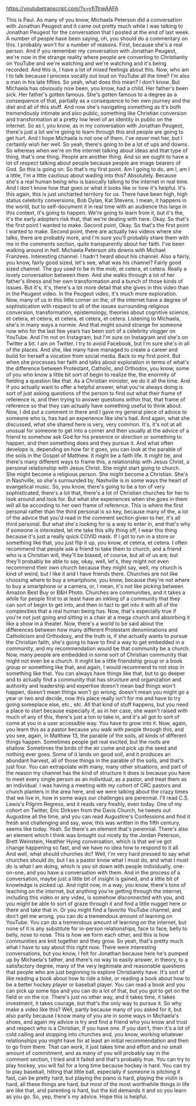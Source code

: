 https://youtubetranscript.com/?v=yfiTtneAAFA

 This is Paul. As many of you know, Michaela Peterson did a conversation with Jonathan Peugeot and it came out pretty much while I was talking to Jonathan Peugeot for the conversation that I posted at the end of last week. A number of people have been saying, oh, you should do a commentary on this. I probably won't for a number of reasons. First, because she's a real person. And if you remember my conversation with Jonathan Peugeot, we're now in the strange reality where people are converting to Christianity on YouTube and we're watching and we're watching and it's being recorded. And this is, I have a lot of mixed feelings about this. Now, who am I to talk because I process vocally out loud on YouTube all the time? I'm also a man in his late fifties. So yeah, what does this mean? I don't know. But Michaela has obviously now been, you know, had a child. Her father's been sick. Her father's gotten famous. She's gotten famous to a degree as a consequence of that, partially as a consequence to her own journey and the diet and all of this stuff. And now she's navigating something as it's both tremendously intimate and also public, something like Christian conversion and transformation at a pretty low level of an identity in public on the internet. So as I, you know, as in my conversation with Jonathan Peugeot, there's just a lot we're going to learn through this and people are going to get hurt. And I hope Michaela is not one of them. I've never met her, but I certainly wish her well. So yeah, there's going to be a lot of ups and downs. So whereas when we're on the internet talking about ideas and that type of thing, that's one thing. People are another thing. And so we ought to have a lot of respect talking about people because people are image bearers of God. So this is going on. So that's my first point. Am I going to do, am I, am I a little, I'm a little cautious about wading into this? Absolutely. Because she's a real human being who is basically talking to the internet in real time. And I don't know how that goes or what it looks like or how it's helpful. It's this again, this is just uncharted territory for us. There have been high, high status celebrity conversions, Bob Dylan, Kat Stevens. I mean, it happens in the world, but to self-document it in real time with an audience this large in this context, it's going to happen. We're going to learn from it, but it's the, it's the early adopters risk that, that we're dealing with here. Okay. So that's the first point I wanted to make. Second point, Okay. So that's the first point I wanted to make. Second point, there are actually two videos where she talks, there are probably more, and I'm sure you'll probably share them with me in the comments section, quite transparently about her faith. I've been walking around in hell. Michaela Peterson sits downs with Michael Franzees. Interesting channel. I hadn't heard about his channel. Also a fairly, you know, fairly good sized, let's see, what was his channel? Fairly good sized channel. The guy used to be in the mob, et cetera, et cetera. Really a lovely conversation between them. And she walks through a lot of her father's illness and her own transformation and a bunch of those kinds of issues. But it's, it's, there's a lot more detail that she gives in this video than in the Peugeot video. In the Peugeot video, it's much more exploration. Now, many of us in this little corner on the, of the internet have a degree of sophistication with respect to all of the issues surrounding religious conversion, transformation, epistemology, theories about cognitive science, et cetera, et cetera, et cetera, et cetera, et cetera. Listening to Michaela, she's in many ways a normie. And that might sound strange for someone now who for the last few years has been sort of a celebrity vlogger on YouTube. And I'm not on Instagram, but I'm sure on Instagram and she's on Twitter a bit. I am on Twitter. I try to avoid Facebook, but I'm sure she's in all of the places. And she, like many have managed to create a career and build for herself a vocation from social media. Back to my first point. But when she processes her faith and talks about exploration in terms of what's the difference between Protestant, Catholic, and Orthodox, you know, some of you who know a little bit sort of begin to realize the, the enormity of fielding a question like that. As a Christian minister, we do it all the time. And if you actually want to offer a helpful answer, what you're always doing is sort of just asking questions of the person to find out what their frame of reference is, and then trying to answer questions within that, that frame of reference so that they can actually have something useful to think about. Now, I did put a comment in there and I gave my general piece of advice to someone who is, has had an experience like she's had. And again, what she discussed, what she shared here is very, very common. It's, it's not at all unusual for someone to get into a corner and then usually at the advice of a friend to somehow ask God for his presence or direction or something to happen, and then something does and they pursue it. And what often develops is, depending on how far it goes, you can look at the parable of the soils in the Gospel of Matthew. It might be a faith life. It might be, and there's many different ways to frame this, a relationship with Jesus Christ, a personal relationship with Jesus Christ. She might start going to church. She might become a religious person. She might become a Christian. She's in Nashville, so she's surrounded by, Nashville is in some ways the heart of evangelical music. So, you know, there's going to be a ton of very sophisticated, there's a lot that, there's a lot of Christian churches for her to look around and look for. But what she experiences when she goes in them will all be according to her own frame of reference. This is where the first personal rather than the third personal is so key, because many of the, a lot of the advice that you'd read in the comment section given to her, it's all third personal. But what she's looking for is a way to enter in, and that's why if someone is interested, let me take this silly thing off, I wear this thing because it's just a really quick COVID mask. If I got to run in a store or something like that, you just flip it up, you know, et cetera, et cetera. I often recommend that people ask a friend to take them to church, and a friend who is a Christian will, they'll be biased, of course, but all of us are, but they'll probably be able to say, okay, well, let's, they might not even recommend their own church because they might say, well, my church is kind of weird, but I like it and I have friends there. Churches are not like choosing where to buy a smartphone, you know, because they're not where to buy a smartphone or a camera, or, I mean, it's not like picking between Amazon Best Buy or B&H Photo. Churches are communities, and it takes a while for people first to at least have an inkling of a community that they can sort of begin to get into, and then in fact to get into it with all of the complexities that a real human being has. Now, that's especially true if you're not just going and sitting in a chair at a mega church and absorbing it like a show in a theater. Now, there's a world to be said about the differences between how many different Protestant denominations and Catholicism and Orthodoxy, and the truth is, if she actually wants to pursue the Christian faith, she's going to have to find a way to get embedded in a community, and my recommendation would be that community be a church. Now, many people are embedded in some sort of Christian community that might not even be a church. It might be a little friendship group or a book group or something like that, and again, I would recommend to not stop in something like that. You can always have things like that, but to go deeper and to actually find a community that has structure and organization and authority and leadership and expertise doesn't mean bad things won't happen, doesn't mean things won't go wrong, doesn't mean you might go a year or two and decide, now this place really isn't for me and have to try going someplace else, etc., etc. All that kind of stuff happens, but you need a place to start because especially if, as in her case, she wasn't raised with much of any of this, there's just a ton to take in, and it's all got to sort of come at you in a user accessible way. You have to grow into it. Now, again, you learn this as a pastor because you walk with people through this, and you see, again, in Matthew 13, the parable of the soils, all kinds of different things happen. Sometimes people get real excited, but the roots are shallow. Sometimes the birds of the air come and pick up the seed and nothing ever goes. Some of it lands on good soil, and it produces an abundant harvest, all of those things in the parable of the soils, and that's just four. You can extrapolate with many, many other situations, and part of the reason my channel has the kind of structure it does is because you have to meet every single person as an individual, as a pastor, and treat them as an individual. I was having a meeting with my cohort of CRC pastors and church planters in the area here, and we were talking about the crazy times that we live in, how in some ways our challenges are perennial. I'll read C.S. Lewis's Pilgrim Regress, and it reads very freshly, even today. One of my cohort on Twitter, Eric Dirksen from the Davis Church, he tweets out Augustine all the time, and you can read Augustine's Confessions and find it fresh and challenging and say, wow, this was written in the fifth century, seems like today. Yeah. So there's an element that's perennial. There's also an element which I think was brought out nicely by the Jordan Peterson, Brett Weinstein, Heather Hying conversation, which is that we've got change happening so fast, and we have no idea how to respond to it all. And well, what should churches do? Well, I'm very hard pressed to say what churches should do, but I as a pastor know what I must do, and what I must do is what I am doing, which is you sit down with people individually, one-on-one, and you have a conversation with them. And in the process of a conversation, maybe just a little bit of insight is gained, and a little bit of knowledge is picked up. And right now, in a way, you know, there's tons of teaching on the internet, but anything you're getting through the internet, including this video or any video, is somehow disconnected with you, and you might be able to sort of graze through it and find a little nugget here or there and take that in. Or you might find a favorite YouTube channel, and don't get me wrong, you can do a tremendous amount of learning on YouTube. You can do a tremendous amount of learning on the internet, but none of it is any substitute for in-person relationships, face to face, belly to belly, nose to nose. This is how we form each other, and this is how communities are knit together and they grow. So yeah, that's pretty much what I have to say about this right now. There were interesting conversations, but you know, I felt for Jonathan because here he's pumped up by Michaela's father, and there's no way to easily answer, in theory, to a satisfactory degree, many of the very legitimate and reasonable questions that people who are just beginning to explore Christianity have. It's sort of like reading a book about how to ride a bike, or reading a book about how to be a better hockey player or baseball player. You can read a book and you can pick up some tips and you can do a lot of that, but you got to get on the field or on the ice. There's just no other way, and it takes time, it takes investment, it takes courage, but that's the only way to pursue it. So why make a video like this? Well, partly because many of you asked for it, but also partly because I know many of you are in some ways in Michaela's shoes, and again my advice is try and find a friend who you know and trust and respect who is a Christian, if you have one. If you don't, then it's a lot of cold calling and stopping into churches and, you know, working whatever relationships you might have for at least an initial recommendation and then to go from there. That can work, it just takes time and effort and no small amount of commitment, and as many of you will probably say in the comment section, I tried and it failed and that's probably true. You can try to play hockey, you will fail for a long time because hockey is hard. You can try to play baseball, hitting that little ball, especially if someone is pitching it fast, can be pretty hard, but playing the piano is hard, playing the violin is hard, all these things are hard, but most of the most worthwhile things in life are like that, and parenting is hard, but the kid demands it and so you learn as you go. So, yep, there's my advice. Hope this is helpful.
